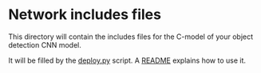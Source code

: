 # Network includes files
This directory will contain the includes files for the C-model of your object detection CNN model.

It will be filled by the [deploy.py](../../../../../../object_detection/deployment/deploy.py) script. A [README](../../../../../../object_detection/deployment/README.md) explains how to use it.


